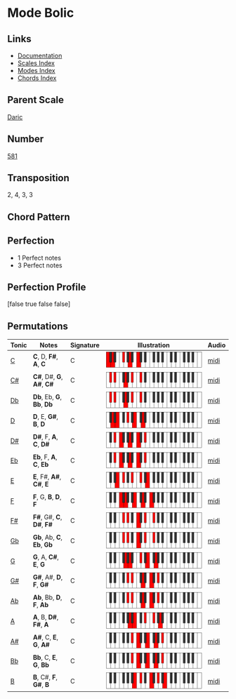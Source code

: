 # Mode Bolic

## Links

- [Documentation](README.md)
- [Scales Index](Scales.md)
- [Modes Index](Modes.md)
- [Chords Index](Chords.md)

## Parent Scale

[Daric](ScaleDaric.md)

## Number

[581](https://ianring.com/musictheory/scales/581)

## Transposition

2, 4, 3, 3

## Chord Pattern



## Perfection

- 1 Perfect notes
- 3 Perfect notes

## Perfection Profile

[false true false false]

## Permutations

| Tonic | Notes | Signature | Illustration | Audio |
|-------|-------|-----------|--------------|-------|
| [C](ModeCNaturalBolic.md) | **C**, D, **F#**, **A**, **C** | C | ![CNaturalBolic](ModeCNaturalBolic.png) | [midi](https://github.com/edipermadi/music/blob/main/docs/ModeCNaturalBolic.mid?raw=true) |
| [C#](ModeCSharpBolic.md) | **C#**, D#, **G**, **A#**, **C#** | C | ![CSharpBolic](ModeCSharpBolic.png) | [midi](https://github.com/edipermadi/music/blob/main/docs/ModeCSharpBolic.mid?raw=true) |
| [Db](ModeDFlatBolic.md) | **Db**, Eb, **G**, **Bb**, **Db** | C | ![DFlatBolic](ModeDFlatBolic.png) | [midi](https://github.com/edipermadi/music/blob/main/docs/ModeDFlatBolic.mid?raw=true) |
| [D](ModeDNaturalBolic.md) | **D**, E, **G#**, **B**, **D** | C | ![DNaturalBolic](ModeDNaturalBolic.png) | [midi](https://github.com/edipermadi/music/blob/main/docs/ModeDNaturalBolic.mid?raw=true) |
| [D#](ModeDSharpBolic.md) | **D#**, F, **A**, **C**, **D#** | C | ![DSharpBolic](ModeDSharpBolic.png) | [midi](https://github.com/edipermadi/music/blob/main/docs/ModeDSharpBolic.mid?raw=true) |
| [Eb](ModeEFlatBolic.md) | **Eb**, F, **A**, **C**, **Eb** | C | ![EFlatBolic](ModeEFlatBolic.png) | [midi](https://github.com/edipermadi/music/blob/main/docs/ModeEFlatBolic.mid?raw=true) |
| [E](ModeENaturalBolic.md) | **E**, F#, **A#**, **C#**, **E** | C | ![ENaturalBolic](ModeENaturalBolic.png) | [midi](https://github.com/edipermadi/music/blob/main/docs/ModeENaturalBolic.mid?raw=true) |
| [F](ModeFNaturalBolic.md) | **F**, G, **B**, **D**, **F** | C | ![FNaturalBolic](ModeFNaturalBolic.png) | [midi](https://github.com/edipermadi/music/blob/main/docs/ModeFNaturalBolic.mid?raw=true) |
| [F#](ModeFSharpBolic.md) | **F#**, G#, **C**, **D#**, **F#** | C | ![FSharpBolic](ModeFSharpBolic.png) | [midi](https://github.com/edipermadi/music/blob/main/docs/ModeFSharpBolic.mid?raw=true) |
| [Gb](ModeGFlatBolic.md) | **Gb**, Ab, **C**, **Eb**, **Gb** | C | ![GFlatBolic](ModeGFlatBolic.png) | [midi](https://github.com/edipermadi/music/blob/main/docs/ModeGFlatBolic.mid?raw=true) |
| [G](ModeGNaturalBolic.md) | **G**, A, **C#**, **E**, **G** | C | ![GNaturalBolic](ModeGNaturalBolic.png) | [midi](https://github.com/edipermadi/music/blob/main/docs/ModeGNaturalBolic.mid?raw=true) |
| [G#](ModeGSharpBolic.md) | **G#**, A#, **D**, **F**, **G#** | C | ![GSharpBolic](ModeGSharpBolic.png) | [midi](https://github.com/edipermadi/music/blob/main/docs/ModeGSharpBolic.mid?raw=true) |
| [Ab](ModeAFlatBolic.md) | **Ab**, Bb, **D**, **F**, **Ab** | C | ![AFlatBolic](ModeAFlatBolic.png) | [midi](https://github.com/edipermadi/music/blob/main/docs/ModeAFlatBolic.mid?raw=true) |
| [A](ModeANaturalBolic.md) | **A**, B, **D#**, **F#**, **A** | C | ![ANaturalBolic](ModeANaturalBolic.png) | [midi](https://github.com/edipermadi/music/blob/main/docs/ModeANaturalBolic.mid?raw=true) |
| [A#](ModeASharpBolic.md) | **A#**, C, **E**, **G**, **A#** | C | ![ASharpBolic](ModeASharpBolic.png) | [midi](https://github.com/edipermadi/music/blob/main/docs/ModeASharpBolic.mid?raw=true) |
| [Bb](ModeBFlatBolic.md) | **Bb**, C, **E**, **G**, **Bb** | C | ![BFlatBolic](ModeBFlatBolic.png) | [midi](https://github.com/edipermadi/music/blob/main/docs/ModeBFlatBolic.mid?raw=true) |
| [B](ModeBNaturalBolic.md) | **B**, C#, **F**, **G#**, **B** | C | ![BNaturalBolic](ModeBNaturalBolic.png) | [midi](https://github.com/edipermadi/music/blob/main/docs/ModeBNaturalBolic.mid?raw=true) |
